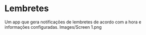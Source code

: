 # Lembretes
Um app que gera notificações de lembretes de acordo com a hora e informações configuradas.
Images/Screen 1.png

